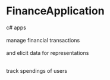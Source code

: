 # FinanceApplication
c# apps<br><br>
manage financial transactions<br><br>
and elicit data for representations<br><br>

track spendings of users<br><br>
